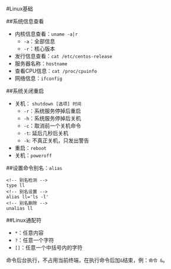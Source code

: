 #Linux基础

##系统信息查看
+ 内核信息查看：`uname -a|r`
  + `-a`：全部信息
  + `-r`：核心版本
+ 发行信息查看：`cat /etc/centos-release`
+ 服务器名称：`hostname`
+ 查看CPU信息：`cat /proc/cpuinfo`
+ 网络信息：`ifconfig`


##系统关闭重启
+ 关机： `shutdown [选项] 时间`
  + `-r`：系统服务停掉后重启
  + `-h`：系统服务停掉后关机
  + `-c`：取消前一个关机命令
  + `-t`: 延后几秒后关机
  + `-k`: 不真正关机，只发出警告
+ 重启：`reboot`
+ 关机：`poweroff`

##设置命令别名：`alias`
``` shell
<!-- 别名检测 -->
type ll
<!-- 别名设置 -->
alias ll='ls -l'
<!-- 别名删除 -->
unalias ll
```

##Linux通配符
+ `*`：任意内容
+ `?`：任意一个字符
+ `[]`：任意一个中括号内的字符


命令后台执行，不占用当前终端，在执行命令后加`&`结束，例：`命令 &`。